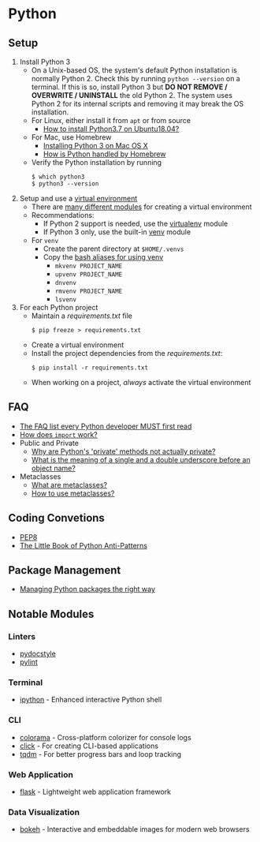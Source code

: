 # Python

## Setup

1. Install Python 3
    * On a Unix-based OS, the system's default Python installation is normally Python 2. Check this by running `python --version` on a terminal. If this is so, install Python 3 but **DO NOT REMOVE / OVERWRITE / UNINSTALL** the old Python 2. The system uses Python 2 for its internal scripts and removing it may break the OS installation.
    * For Linux, either install it from `apt` or from source
        * [How to install Python3.7 on Ubuntu18.04?](https://linuxize.com/post/how-to-install-python-3-7-on-ubuntu-18-04/)
    * For Mac, use Homebrew
        * [Installing Python 3 on Mac OS X](https://docs.python-guide.org/starting/install3/osx/)
        * [How is Python handled by Homebrew](https://docs.brew.sh/Homebrew-and-Python)
    * Verify the Python installation by running
        ```shell
        $ which python3
        $ python3 --version

        ```
1. Setup and use a [virtual environment](https://packaging.python.org/tutorials/installing-packages/#creating-virtual-environments)
    * There are [many different modules](https://stackoverflow.com/q/41573587/2745495) for creating a virtual environment
    * Recommendations:
        * If Python 2 support is needed, use the [virtualenv](https://virtualenv.pypa.io/en/stable/) module
        * If Python 3 only, use the built-in [venv](https://docs.python.org/3/library/venv.html) module
    * For `venv`
        * Create the parent directory at `$HOME/.venvs`
        * Copy the [bash aliases for using venv](../bash/bash_aliases)
            * `mkvenv PROJECT_NAME`
            * `upvenv PROJECT_NAME`
            * `dnvenv`
            * `rmvenv PROJECT_NAME`
            * `lsvenv`
1. For each Python project
    * Maintain a *requirements.txt* file
        ```shell
        $ pip freeze > requirements.txt

        ```
    * Create a virtual environment
    * Install the project dependencies from the *requirements.txt*:
        ```shell
        $ pip install -r requirements.txt

        ```
    * When working on a project, *always* activate the virtual environment

## FAQ

* [The FAQ list every Python developer MUST first read](https://docs.python.org/3/faq/programming.html)
* [How does `import` work?](https://docs.python.org/3/tutorial/modules.html#the-module-search-path)
* Public and Private
    * [Why are Python's 'private' methods not actually private?](https://stackoverflow.com/q/70528/2745495)
    * [What is the meaning of a single and a double underscore before an object name?](https://stackoverflow.com/q/1301346/2745495)
* Metaclasses
    * [What are metaclasses?](https://stackoverflow.com/q/100003/2745495)
    * [How to use metaclasses?](https://realpython.com/python-metaclasses/)

## Coding Convetions

* [PEP8](https://www.python.org/dev/peps/pep-0008/)
* [The Little Book of Python Anti-Patterns](https://docs.quantifiedcode.com/python-anti-patterns/index.html)

## Package Management

* [Managing Python packages the right way](https://opensource.com/article/19/4/managing-python-packages)

## Notable Modules

### Linters

* [pydocstyle](https://pypi.org/project/pydocstyle/)
* [pylint](https://www.pylint.org/)

### Terminal

* [ipython](https://ipython.readthedocs.io/en/stable/index.html) - Enhanced interactive Python shell

### CLI

* [colorama](https://pypi.org/project/colorama/) - Cross-platform colorizer for console logs
* [click](https://click.palletsprojects.com) - For creating CLI-based applications
* [tqdm](https://tqdm.github.io/) - For better progress bars and loop tracking

### Web Application

* [flask](https://flask.palletsprojects.com/) - Lightweight web application framework

### Data Visualization

* [bokeh](https://bokeh.pydata.org/en/latest/) - Interactive and embeddable images for modern web browsers
